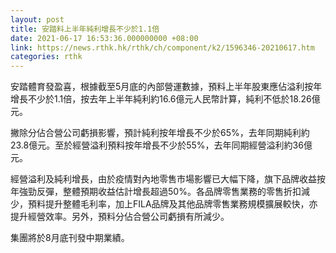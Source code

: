 ```yaml
---
layout: post
title: 安踏料上半年純利增長不少於1.1倍
date: 2021-06-17 16:53:36.000000000 +08:00
link: https://news.rthk.hk/rthk/ch/component/k2/1596346-20210617.htm
categories: rthk
---
```


安踏體育發盈喜，根據截至5月底的內部營運數據，預料上半年股東應佔溢利按年增長不少於1.1倍，按去年上半年純利約16.6億元人民幣計算，純利不低於18.26億元。

撇除分佔合營公司虧損影響，預計純利按年增長不少於65%，去年同期純利約23.8億元。至於經營溢利預料按年增長不少於55%，去年同期經營溢利約36億元。

經營溢利及純利增長，由於疫情對內地零售市場影響已大幅下降，旗下品牌收益按年強勁反彈，整體預期收益估計增長超過50%。各品牌零售業務的零售折扣減少，預料提升整體毛利率，加上FILA品牌及其他品牌零售業務規模擴展較快，亦提升經營效率。另外，預料分佔合營公司虧損有所減少。

集團將於8月底刊發中期業績。
